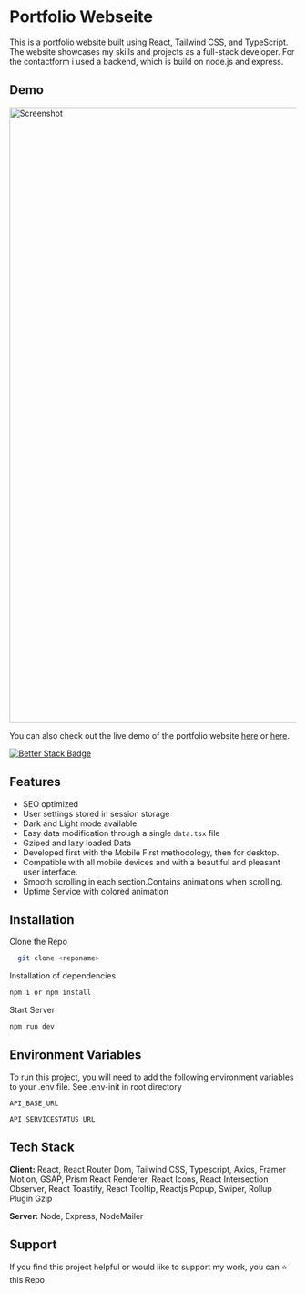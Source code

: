 # Portfolio Webseite

This is a portfolio website built using React, Tailwind CSS, and TypeScript. The website showcases my skills and projects as a full-stack developer. For the contactform i used a backend, which is build on node.js and express.

## Demo

<img src="./screenshot.jpg" alt="Screenshot" width="1080"/>

You can also check out the live demo of the portfolio website [here](https://alpaycelik.dev) or [here](https://my.jklaze.eu).

[![Better Stack Badge](https://uptime.betterstack.com/status-badges/v3/monitor/10ldf.svg)](https://uptime.betterstack.com/?utm_source=status_badge)

## Features

- SEO optimized
- User settings stored in session storage
- Dark and Light mode available
- Easy data modification through a single `data.tsx` file
- Gziped and lazy loaded Data
- Developed first with the Mobile First methodology, then for desktop.
- Compatible with all mobile devices and with a beautiful and pleasant user interface.
- Smooth scrolling in each section.Contains animations when scrolling.
- Uptime Service with colored animation

## Installation

Clone the Repo

```bash
  git clone <reponame>
```

Installation of dependencies

```bash
npm i or npm install
```

Start Server

```bash
npm run dev
```

## Environment Variables

To run this project, you will need to add the following environment variables to your .env file. See .env-init in root directory

`API_BASE_URL`

`API_SERVICESTATUS_URL`

## Tech Stack

**Client:** React, React Router Dom, Tailwind CSS, Typescript, Axios, Framer Motion, GSAP, Prism React Renderer, React Icons, React Intersection Observer, React Toastify, React Tooltip, Reactjs Popup, Swiper, Rollup Plugin Gzip

**Server:** Node, Express, NodeMailer

## Support

If you find this project helpful or would like to support my work, you can ⭐ this Repo
